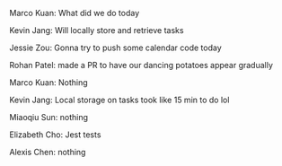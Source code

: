 Marco Kuan: What did we do today

Kevin Jang: Will locally store and retrieve tasks

Jessie Zou: Gonna try to push some calendar code today

Rohan Patel: made a PR to have our dancing potatoes appear gradually

Marco Kuan: Nothing

Kevin Jang: Local storage on tasks took like 15 min to do lol

Miaoqiu Sun: nothing

Elizabeth Cho: Jest tests

Alexis Chen: nothing
